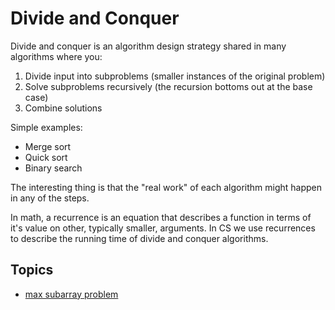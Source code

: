 # Divide and Conquer

Divide and conquer is an algorithm design strategy shared in many algorithms
where you:

1. Divide input into subproblems (smaller instances of the original problem)
2. Solve subproblems recursively (the recursion bottoms out at the base case)
3. Combine solutions

Simple examples:

- Merge sort
- Quick sort
- Binary search

The interesting thing is that the "real work" of each algorithm might happen in
any of the steps.

In math, a recurrence is an equation that describes a function in terms of it's
value on other, typically smaller, arguments. In CS we use recurrences to
describe the running time of divide and conquer algorithms.

## Topics

- [max subarray problem](./max-subarray.md)
